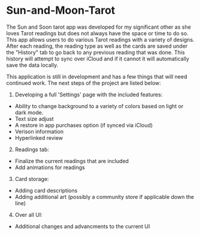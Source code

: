 # Sun-and-Moon-Tarot
The Sun and Soon tarot app was developed for my significant other as she loves Tarot readings but does not always have the space or time to do so. This app allows users to do various Tarot readings with a variety of designs. After each reading, the reading type as well as the cards are saved under the "History" tab to go back to any previous reading that was done. This history will attempt to sync over iCloud and if it cannot it will automatically save the data locally.

This application is still in development and has a few things that will need continued work. The next steps of the project are listed below:

1. Developing a full 'Settings' page with the included features:
  - Ability to change background to a variety of colors based on light or dark mode.
  - Text size adjust
  - A restore in app purchases option (if synced via iCloud)
  - Verison information
  - Hyperlinked review

2. Readings tab:
  - Finalize the current readings that are included
  - Add animations for readings

3. Card storage:
  - Adding card descriptions
  - Adding additional art (possibly a community store if applicable down the line)

4. Over all UI:
  - Additional changes and advancments to the current UI
